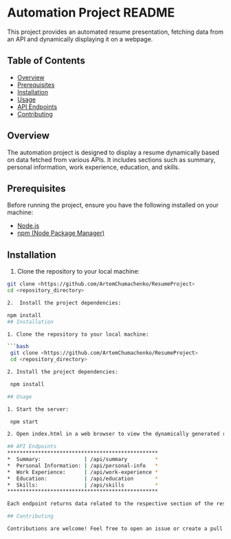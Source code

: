 # Automation Project README

This project provides an automated resume presentation, fetching data from an API 
and dynamically displaying it on a webpage.

## Table of Contents

- [Overview](#overview)
- [Prerequisites](#prerequisites)
- [Installation](#installation)
- [Usage](#usage)
- [API Endpoints](#api-endpoints)
- [Contributing](#contributing)

## Overview

The automation project is designed to display a resume dynamically based on 
data fetched from various APIs. It includes sections such as summary, 
personal information, work experience, education, and skills.

## Prerequisites

Before running the project, ensure you have the following installed on your machine:

- [Node.js](https://nodejs.org/)
- [npm (Node Package Manager)](https://www.npmjs.com/)

## Installation

1. Clone the repository to your local machine:

```bash
git clone <https://github.com/ArtemChumachenko/ResumeProject>
cd <repository_directory>

2.  Install the project dependencies:

npm install
## Installation

1. Clone the repository to your local machine:

```bash
 git clone <https://github.com/ArtemChumachenko/ResumeProject>
 cd <repository_directory>

2. Install the project dependencies:

 npm install

## Usage

1. Start the server: 

 npm start

2. Open index.html in a web browser to view the dynamically generated resume.

## API Endpoints
*************************************************
*  Summary:              | /api/summary         *
*  Personal Information: | /api/personal-info   * 
*  Work Experience:      | /api/work-experience *
*  Education:            | /api/education       *
*  Skills:               | /api/skills          *
*************************************************

Each endpoint returns data related to the respective section of the resume

## Contributing

Contributions are welcome! Feel free to open an issue or create a pull request.
